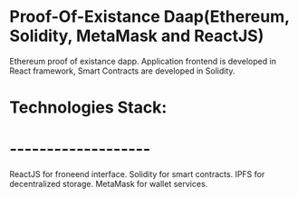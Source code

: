 # Proof-Of-Existance Daap(Ethereum, Solidity, MetaMask and ReactJS)
Ethereum proof of existance dapp. Application frontend is developed in React framework, Smart Contracts are developed in Solidity.


# Technologies Stack:
# -------------------
ReactJS for froneend interface.
Solidity for smart contracts.
IPFS for decentralized storage.
MetaMask for wallet services.

